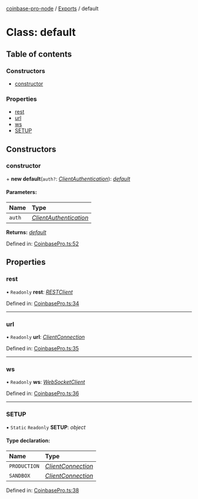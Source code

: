 [coinbase-pro-node](../README.md) / [Exports](../modules.md) / default

# Class: default

## Table of contents

### Constructors

- [constructor](default.md#constructor)

### Properties

- [rest](default.md#rest)
- [url](default.md#url)
- [ws](default.md#ws)
- [SETUP](default.md#setup)

## Constructors

### constructor

\+ **new default**(`auth?`: [_ClientAuthentication_](../modules.md#clientauthentication)): [_default_](default.md)

#### Parameters:

| Name   | Type                                                         |
| :----- | :----------------------------------------------------------- |
| `auth` | [_ClientAuthentication_](../modules.md#clientauthentication) |

**Returns:** [_default_](default.md)

Defined in: [CoinbasePro.ts:52](https://github.com/bennycode/coinbase-pro-node/blob/a2d34d0/src/CoinbasePro.ts#L52)

## Properties

### rest

• `Readonly` **rest**: [_RESTClient_](restclient.md)

Defined in: [CoinbasePro.ts:34](https://github.com/bennycode/coinbase-pro-node/blob/a2d34d0/src/CoinbasePro.ts#L34)

---

### url

• `Readonly` **url**: [_ClientConnection_](../interfaces/clientconnection.md)

Defined in: [CoinbasePro.ts:35](https://github.com/bennycode/coinbase-pro-node/blob/a2d34d0/src/CoinbasePro.ts#L35)

---

### ws

• `Readonly` **ws**: [_WebSocketClient_](websocketclient.md)

Defined in: [CoinbasePro.ts:36](https://github.com/bennycode/coinbase-pro-node/blob/a2d34d0/src/CoinbasePro.ts#L36)

---

### SETUP

▪ `Static` `Readonly` **SETUP**: _object_

#### Type declaration:

| Name         | Type                                                    |
| :----------- | :------------------------------------------------------ |
| `PRODUCTION` | [_ClientConnection_](../interfaces/clientconnection.md) |
| `SANDBOX`    | [_ClientConnection_](../interfaces/clientconnection.md) |

Defined in: [CoinbasePro.ts:38](https://github.com/bennycode/coinbase-pro-node/blob/a2d34d0/src/CoinbasePro.ts#L38)
